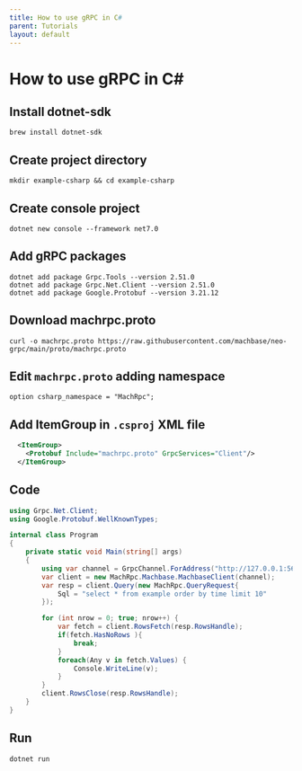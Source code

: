 ```yaml
---
title: How to use gRPC in C#
parent: Tutorials
layout: default
---
```


# How to use gRPC in C#

## Install dotnet-sdk

```
brew install dotnet-sdk
```

## Create project directory

```
mkdir example-csharp && cd example-csharp
```

## Create console project

```
dotnet new console --framework net7.0
```

## Add gRPC packages

```
dotnet add package Grpc.Tools --version 2.51.0
dotnet add package Grpc.Net.Client --version 2.51.0
dotnet add package Google.Protobuf --version 3.21.12
```

## Download machrpc.proto

```
curl -o machrpc.proto https://raw.githubusercontent.com/machbase/neo-grpc/main/proto/machrpc.proto
```

## Edit `machrpc.proto` adding namespace

```
option csharp_namespace = "MachRpc";
```

## Add ItemGroup in `.csproj` XML file

```xml
  <ItemGroup>
    <Protobuf Include="machrpc.proto" GrpcServices="Client"/>
  </ItemGroup>
```

## Code

```csharp
using Grpc.Net.Client;
using Google.Protobuf.WellKnownTypes;

internal class Program
{
    private static void Main(string[] args)
    {
        using var channel = GrpcChannel.ForAddress("http://127.0.0.1:5655");
        var client = new MachRpc.Machbase.MachbaseClient(channel);
        var resp = client.Query(new MachRpc.QueryRequest{
            Sql = "select * from example order by time limit 10"
        });

        for (int nrow = 0; true; nrow++) {
            var fetch = client.RowsFetch(resp.RowsHandle);
            if(fetch.HasNoRows ){
                break;
            }
            foreach(Any v in fetch.Values) {
                Console.WriteLine(v);
            }
        }
        client.RowsClose(resp.RowsHandle);
    }
}
```

## Run

```
dotnet run
```